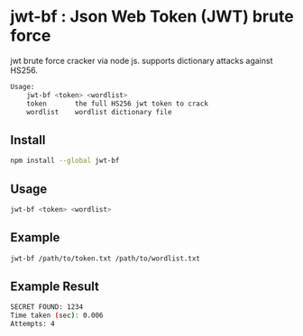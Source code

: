 # jwt-bf : Json Web Token (JWT) brute force

jwt brute force cracker via node js. supports dictionary attacks against HS256.

```bash
Usage:
    jwt-bf <token> <wordlist>
    token       the full HS256 jwt token to crack
    wordlist    wordlist dictionary file
```

## Install

```bash
npm install --global jwt-bf
```

## Usage
```bash
jwt-bf <token> <wordlist>
```

## Example
```bash
jwt-bf /path/to/token.txt /path/to/wordlist.txt
```

## Example Result
```bash
SECRET FOUND: 1234
Time taken (sec): 0.006
Attempts: 4
```